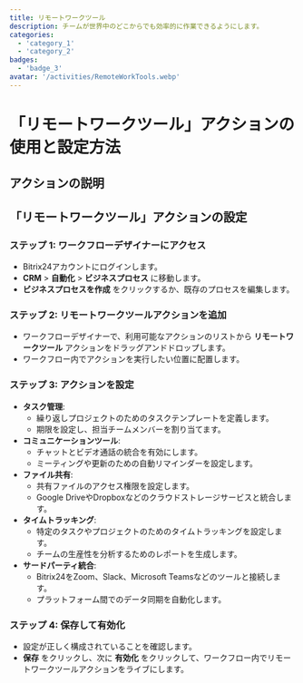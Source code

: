 ```yaml
---
title: リモートワークツール
description: チームが世界中のどこからでも効率的に作業できるようにします。
categories: 
  - 'category_1'
  - 'category_2'
badges: 
  - 'badge_3'
avatar: '/activities/RemoteWorkTools.webp'
---
```

# 「リモートワークツール」アクションの使用と設定方法

## アクションの説明

## **「リモートワークツール」アクションの設定**

### ステップ 1: ワークフローデザイナーにアクセス
- Bitrix24アカウントにログインします。
- **CRM** > **自動化** > **ビジネスプロセス** に移動します。
- **ビジネスプロセスを作成** をクリックするか、既存のプロセスを編集します。

### ステップ 2: リモートワークツールアクションを追加
- ワークフローデザイナーで、利用可能なアクションのリストから **リモートワークツール** アクションをドラッグアンドドロップします。
- ワークフロー内でアクションを実行したい位置に配置します。

### ステップ 3: アクションを設定
- **タスク管理**:
  - 繰り返しプロジェクトのためのタスクテンプレートを定義します。
  - 期限を設定し、担当チームメンバーを割り当てます。
- **コミュニケーションツール**:
  - チャットとビデオ通話の統合を有効にします。
  - ミーティングや更新のための自動リマインダーを設定します。
- **ファイル共有**:
  - 共有ファイルのアクセス権限を設定します。
  - Google DriveやDropboxなどのクラウドストレージサービスと統合します。
- **タイムトラッキング**:
  - 特定のタスクやプロジェクトのためのタイムトラッキングを設定します。
  - チームの生産性を分析するためのレポートを生成します。
- **サードパーティ統合**:
  - Bitrix24をZoom、Slack、Microsoft Teamsなどのツールと接続します。
  - プラットフォーム間でのデータ同期を自動化します。

### ステップ 4: 保存して有効化
- 設定が正しく構成されていることを確認します。
- **保存** をクリックし、次に **有効化** をクリックして、ワークフロー内でリモートワークツールアクションをライブにします。
